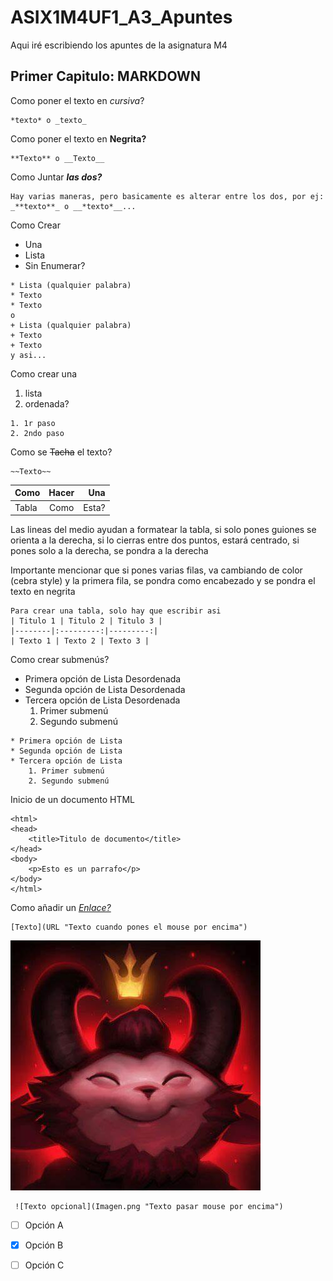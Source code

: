 # ASIX1M4UF1_A3_Apuntes

Aqui iré escribiendo los apuntes de la asignatura M4 

## Primer Capitulo: MARKDOWN

Como poner el texto en *cursiva*?

```
*texto* o _texto_
```

Como poner el texto en **Negrita?**

```
**Texto** o __Texto__
```

Como Juntar ***las dos?***

```
Hay varias maneras, pero basicamente es alterar entre los dos, por ej:
_**texto**_ o __*texto*__...

```

Como Crear

* Una
* Lista
* Sin Enumerar?

```
* Lista (qualquier palabra)
* Texto
* Texto
o
+ Lista (qualquier palabra)
+ Texto
+ Texto
y asi...
```

Como crear una

1. lista
2. ordenada?

```
1. 1r paso
2. 2ndo paso
```

Como se ~~Tacha~~ el texto?

```
~~Texto~~
```

| Como  | Hacer | Una |
|--------|:---------:|---------:|
| Tabla | Como | Esta? |

Las lineas del medio ayudan a formatear la tabla, si solo pones guiones se orienta a la derecha, si lo cierras entre dos puntos, estará centrado, si pones solo a la derecha, se pondra a la derecha

Importante mencionar que si pones varias filas, va cambiando de color (cebra style) y la primera fila, se pondra como encabezado y se pondra el texto en negrita

```
Para crear una tabla, solo hay que escribir asi
| Titulo 1 | Titulo 2 | Titulo 3 |
|--------|:---------:|---------:|
| Texto 1 | Texto 2 | Texto 3 |
```

Como crear submenús?

* Primera opción de Lista Desordenada
* Segunda opción de Lista Desordenada
* Tercera opción de Lista Desordenada
    1. Primer submenú
    2. Segundo submenú

```
* Primera opción de Lista
* Segunda opción de Lista 
* Tercera opción de Lista 
    1. Primer submenú
    2. Segundo submenú
```

Inicio de un documento HTML

```
<html>
<head>
    <title>Titulo de documento</title>
</head>
<body>
    <p>Esto es un parrafo</p>
</body>
</html>
```

Como añadir un [*Enlace?*](https://github.com/JoelBarrantess "Enlace a mi user de github")

```
[Texto](URL "Texto cuando pones el mouse por encima")
```

![Imagen](imagen.png "Imagen de teemo")

```
 ![Texto opcional](Imagen.png "Texto pasar mouse por encima")
```


-[ ] Opción A

-[X] Opción B

-[ ] Opción C

